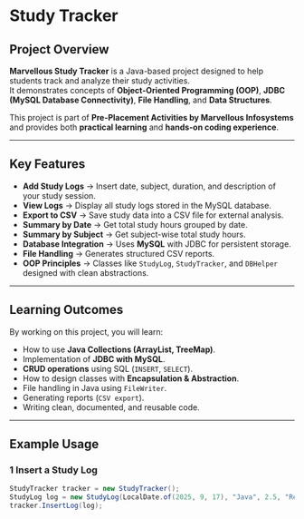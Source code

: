 #  Study Tracker

##  Project Overview
**Marvellous Study Tracker** is a Java-based project designed to help students track and analyze their study activities.  
It demonstrates concepts of **Object-Oriented Programming (OOP)**, **JDBC (MySQL Database Connectivity)**, **File Handling**, and **Data Structures**.  

This project is part of **Pre-Placement Activities by Marvellous Infosystems** and provides both **practical learning** and **hands-on coding experience**.

---

##  Key Features
-  **Add Study Logs** → Insert date, subject, duration, and description of your study session.  
-  **View Logs** → Display all study logs stored in the MySQL database.  
-  **Export to CSV** → Save study data into a CSV file for external analysis.  
-  **Summary by Date** → Get total study hours grouped by date.  
-  **Summary by Subject** → Get subject-wise total study hours.  
-  **Database Integration** → Uses **MySQL** with JDBC for persistent storage.  
-  **File Handling** → Generates structured CSV reports.  
-  **OOP Principles** → Classes like `StudyLog`, `StudyTracker`, and `DBHelper` designed with clean abstractions.

---

##  Learning Outcomes
By working on this project, you will learn:  
-  How to use **Java Collections (ArrayList, TreeMap)**.  
-  Implementation of **JDBC with MySQL**.  
-  **CRUD operations** using SQL (`INSERT`, `SELECT`).  
-  How to design classes with **Encapsulation & Abstraction**.  
-  File handling in Java using `FileWriter`.  
-  Generating reports (`CSV export`).  
-  Writing clean, documented, and reusable code.  

---

##  Example Usage

### 1 Insert a Study Log
```java
StudyTracker tracker = new StudyTracker();
StudyLog log = new StudyLog(LocalDate.of(2025, 9, 17), "Java", 2.5, "Revised JDBC concepts");
tracker.InsertLog(log);
